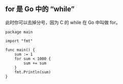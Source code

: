 ## for 是 Go 中的 “while”

此时你可以去掉分号，因为 C 的 while 在 Go 中叫做 for。

```golang
package main

import "fmt"

func main() {
	sum := 1
	for sum < 1000 {
		sum += sum
	}
	fmt.Println(sum)
}
```
